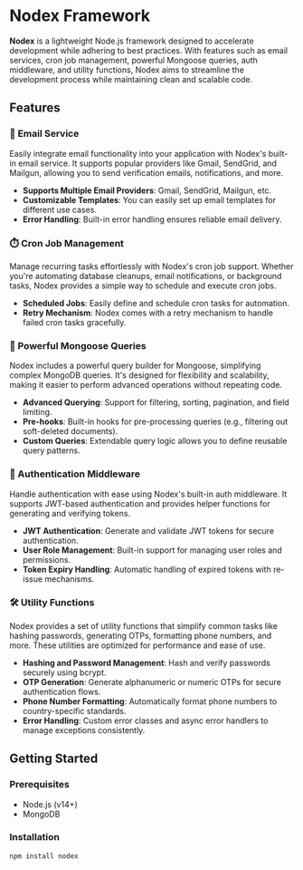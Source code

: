 # Nodex Framework

**Nodex** is a lightweight Node.js framework designed to accelerate development while adhering to best practices. With features such as email services, cron job management, powerful Mongoose queries, auth middleware, and utility functions, Nodex aims to streamline the development process while maintaining clean and scalable code.

## Features

### 📧 Email Service

Easily integrate email functionality into your application with Nodex's built-in email service. It supports popular providers like Gmail, SendGrid, and Mailgun, allowing you to send verification emails, notifications, and more.

- **Supports Multiple Email Providers**: Gmail, SendGrid, Mailgun, etc.
- **Customizable Templates**: You can easily set up email templates for different use cases.
- **Error Handling**: Built-in error handling ensures reliable email delivery.

### ⏱️ Cron Job Management

Manage recurring tasks effortlessly with Nodex's cron job support. Whether you're automating database cleanups, email notifications, or background tasks, Nodex provides a simple way to schedule and execute cron jobs.

- **Scheduled Jobs**: Easily define and schedule cron tasks for automation.
- **Retry Mechanism**: Nodex comes with a retry mechanism to handle failed cron tasks gracefully.

### 💾 Powerful Mongoose Queries

Nodex includes a powerful query builder for Mongoose, simplifying complex MongoDB queries. It's designed for flexibility and scalability, making it easier to perform advanced operations without repeating code.

- **Advanced Querying**: Support for filtering, sorting, pagination, and field limiting.
- **Pre-hooks**: Built-in hooks for pre-processing queries (e.g., filtering out soft-deleted documents).
- **Custom Queries**: Extendable query logic allows you to define reusable query patterns.

### 🔐 Authentication Middleware

Handle authentication with ease using Nodex's built-in auth middleware. It supports JWT-based authentication and provides helper functions for generating and verifying tokens.

- **JWT Authentication**: Generate and validate JWT tokens for secure authentication.
- **User Role Management**: Built-in support for managing user roles and permissions.
- **Token Expiry Handling**: Automatic handling of expired tokens with re-issue mechanisms.

### 🛠️ Utility Functions

Nodex provides a set of utility functions that simplify common tasks like hashing passwords, generating OTPs, formatting phone numbers, and more. These utilities are optimized for performance and ease of use.

- **Hashing and Password Management**: Hash and verify passwords securely using bcrypt.
- **OTP Generation**: Generate alphanumeric or numeric OTPs for secure authentication flows.
- **Phone Number Formatting**: Automatically format phone numbers to country-specific standards.
- **Error Handling**: Custom error classes and async error handlers to manage exceptions consistently.

## Getting Started

### Prerequisites

- Node.js (v14+)
- MongoDB

### Installation

```bash
npm install nodex
```
